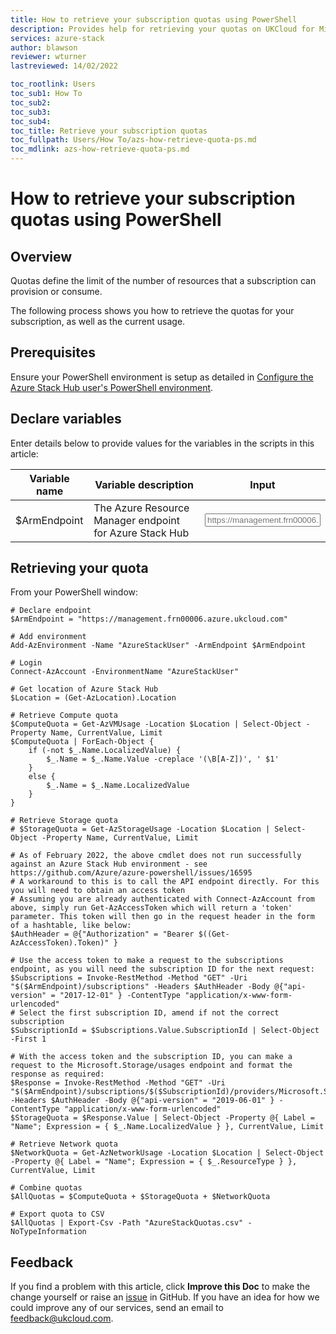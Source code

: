 ```yaml
---
title: How to retrieve your subscription quotas using PowerShell
description: Provides help for retrieving your quotas on UKCloud for Microsoft Azure
services: azure-stack
author: blawson
reviewer: wturner
lastreviewed: 14/02/2022

toc_rootlink: Users
toc_sub1: How To
toc_sub2:
toc_sub3:
toc_sub4:
toc_title: Retrieve your subscription quotas
toc_fullpath: Users/How To/azs-how-retrieve-quota-ps.md
toc_mdlink: azs-how-retrieve-quota-ps.md
---
```


# How to retrieve your subscription quotas using PowerShell

## Overview

Quotas define the limit of the number of resources that a subscription can provision or consume.

The following process shows you how to retrieve the quotas for your subscription, as well as the current usage.

## Prerequisites

Ensure your PowerShell environment is setup as detailed in [Configure the Azure Stack Hub user's PowerShell environment](azs-how-configure-powershell-users.md).

## Declare variables

Enter details below to provide values for the variables in the scripts in this article:

| Variable name  | Variable description                                | Input            |
|----------------|-----------------------------------------------------|------------------|
| \$ArmEndpoint   | The Azure Resource Manager endpoint for Azure Stack Hub | <form oninput="result.value=armendpoint.value" id="armendpoint" style="display: inline;"><input type="text" id="armendpoint" name="armendpoint" style="display: inline;" placeholder="https://management.frn00006.azure.ukcloud.com"/></form> |

## Retrieving your quota

From your PowerShell window:

<pre><code class="language-PowerShell"># Declare endpoint
$ArmEndpoint = "<output form="armendpoint" name="result" style="display: inline;">https://management.frn00006.azure.ukcloud.com</output>"

# Add environment
Add-AzEnvironment -Name "AzureStackUser" -ArmEndpoint $ArmEndpoint

# Login
Connect-AzAccount -EnvironmentName "AzureStackUser"

# Get location of Azure Stack Hub
$Location = (Get-AzLocation).Location

# Retrieve Compute quota
$ComputeQuota = Get-AzVMUsage -Location $Location | Select-Object -Property Name, CurrentValue, Limit
$ComputeQuota | ForEach-Object {
    if (-not $_.Name.LocalizedValue) {
        $_.Name = $_.Name.Value -creplace '(\B[A-Z])', ' $1'
    }
    else {
        $_.Name = $_.Name.LocalizedValue
    }
}

# Retrieve Storage quota
# $StorageQuota = Get-AzStorageUsage -Location $Location | Select-Object -Property Name, CurrentValue, Limit

# As of February 2022, the above cmdlet does not run successfully against an Azure Stack Hub environment - see https://github.com/Azure/azure-powershell/issues/16595
# A workaround to this is to call the API endpoint directly. For this you will need to obtain an access token
# Assuming you are already authenticated with Connect-AzAccount from above, simply run Get-AzAccessToken which will return a 'token' parameter. This token will then go in the request header in the form of a hashtable, like below:
$AuthHeader = @{"Authorization" = "Bearer $((Get-AzAccessToken).Token)" }

# Use the access token to make a request to the subscriptions endpoint, as you will need the subscription ID for the next request:
$Subscriptions = Invoke-RestMethod -Method "GET" -Uri "$($ArmEndpoint)/subscriptions" -Headers $AuthHeader -Body @{"api-version" = "2017-12-01" } -ContentType "application/x-www-form-urlencoded"
# Select the first subscription ID, amend if not the correct subscription
$SubscriptionId = $Subscriptions.Value.SubscriptionId | Select-Object -First 1

# With the access token and the subscription ID, you can make a request to the Microsoft.Storage/usages endpoint and format the response as required:
$Response = Invoke-RestMethod -Method "GET" -Uri "$($ArmEndpoint)/subscriptions/$($SubscriptionId)/providers/Microsoft.Storage/usages" -Headers $AuthHeader -Body @{"api-version" = "2019-06-01" } -ContentType "application/x-www-form-urlencoded"
$StorageQuota = $Response.Value | Select-Object -Property @{ Label = "Name"; Expression = { $_.Name.LocalizedValue } }, CurrentValue, Limit

# Retrieve Network quota
$NetworkQuota = Get-AzNetworkUsage -Location $Location | Select-Object -Property @{ Label = "Name"; Expression = { $_.ResourceType } }, CurrentValue, Limit

# Combine quotas
$AllQuotas = $ComputeQuota + $StorageQuota + $NetworkQuota

# Export quota to CSV
$AllQuotas | Export-Csv -Path "AzureStackQuotas.csv" -NoTypeInformation
</code></pre>

## Feedback

If you find a problem with this article, click **Improve this Doc** to make the change yourself or raise an [issue](https://github.com/UKCloud/documentation/issues) in GitHub. If you have an idea for how we could improve any of our services, send an email to <feedback@ukcloud.com>.
